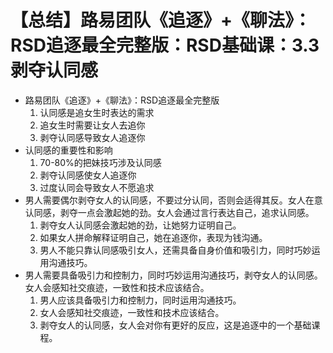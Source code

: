 # 【总结】路易团队《追逐》+《聊法》：RSD追逐最全完整版：RSD基础课：3.3剥夺认同感

-   路易团队《追逐》+《聊法》：RSD追逐最全完整版
    1.  认同感是追女生时表达的需求
    2.  追女生时需要让女人去追你
    3.  剥夺认同感导致女人追逐你
-   认同感的重要性和影响
    1.  70-80%的把妹技巧涉及认同感
    2.  剥夺认同感使女人追逐你
    3.  过度认同会导致女人不愿追求
-   男人需要偶尔剥夺女人的认同感，不要过分认同，否则会适得其反。女人在意认同感，剥夺一点会激起她的劲。女人会通过言行表达自己，追求认同感。
    1.  剥夺女人认同感会激起她的劲，让她努力证明自己。
    2.  如果女人拼命解释证明自己，她在追逐你，表现为钱沟通。
    3.  男人不能只靠认同感吸引女人，还需具备自身价值和吸引力，同时巧妙运用沟通技巧。
-   男人需要具备吸引力和控制力，同时巧妙运用沟通技巧，剥夺女人的认同感。女人会感知社交痕迹，一致性和技术应该结合。
    1.  男人应该具备吸引力和控制力，同时运用沟通技巧。
    2.  女人会感知社交痕迹，一致性和技术应该结合。
    3.  剥夺女人的认同感，女人会对你有更好的反应，这是追逐中的一个基础课程。